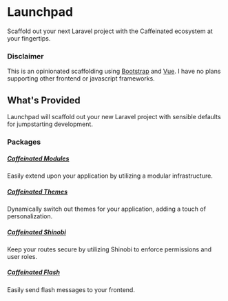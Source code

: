 # Launchpad
Scaffold out your next Laravel project with the Caffeinated ecosystem at your fingertips.

### Disclaimer
This is an opinionated scaffolding using [Bootstrap](http://getbootstrap.com/) and [Vue](https://vuejs.org/). I have no plans supporting other frontend or javascript frameworks.

## What's Provided
Launchpad will scaffold out your new Laravel project with sensible defaults for jumpstarting development.

### Packages
##### [Caffeinated Modules](https://github.com/caffeinated/modules)
Easily extend upon your application by utilizing a modular infrastructure.
  
##### [Caffeinated Themes](https://github.com/caffeinated/themes)
Dynamically switch out themes for your application, adding a touch of personalization.

##### [Caffeinated Shinobi](https://github.com/caffeinated/shinobi)
Keep your routes secure by utilizing Shinobi to enforce permissions and user roles.

##### [Caffeinated Flash](https://github.com/caffeinated/flash)
Easily send flash messages to your frontend.
